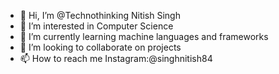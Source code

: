 - 👋 Hi, I’m @Technothinking Nitish Singh
- 👀 I’m interested in Computer Science
- 🌱 I’m currently learning machine languages and frameworks
- 💞️ I’m looking to collaborate on projects
- 📫 How to reach me Instagram:@singhnitish84
  

<!---
Technothinking/Technothinking is a ✨ special ✨ repository because its `README.md` (this file) appears on your GitHub profile.
You can click the Preview link to take a look at your changes.
--->
